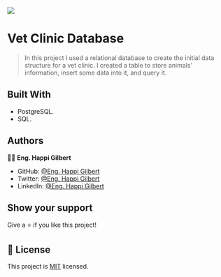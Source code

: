![](https://img.shields.io/badge/Microverse-blueviolet)
# Vet Clinic Database

>In this project I used a relational database to create the initial data structure for a vet clinic. I created a table to store animals' information, insert some data into it, and query it.
## Built With

- PostgreSQL.
- SQL.

## Authors

👨‍💻 **Eng. Happi Gilbert**

- GitHub: [@Eng. Happi Gilbert](https://github.com/gilberthappi)
- Twitter: [@Eng. Happi Gilbert](https://twitter.com/DushimimanaGil3)
- LinkedIn: [@Eng. Happi Gilbert](https://www.linkedin.com/in/dushimimana-gilbert-happi-997b2a262/)

## Show your support

Give a ⭐️ if you like this project!
## 📝 License

This project is [MIT](./MIT.md) licensed.